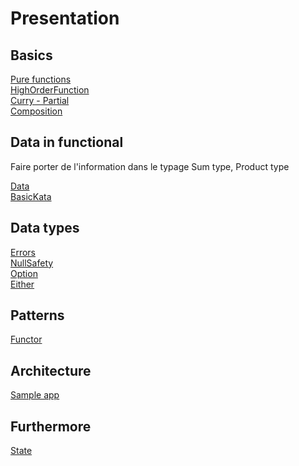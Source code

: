 # Presentation

## Basics

[Pure functions](playgrounds/sideeffect.ws.kts)  
[HighOrderFunction](playgrounds/highorder.ws.kts)  
[Curry - Partial](playgrounds/playwithfunctions.ws.kts)  
[Composition](playgrounds/composition.ws.kts)  

## Data in functional

Faire porter de l'information dans le typage
Sum type, Product type

[Data](playgrounds/adt.ws.kts)  
[BasicKata](basic-kata/src/main/kotlin/App.kt)

## Data types

[Errors](playgrounds/errors.ws.kts)  
[NullSafety](arrow-base/src/main/kotlin/base/Main.kt)  
[Option](arrow-base/src/main/kotlin/option/Main.kt)  
[Either](arrow-base/src/main/kotlin/either/Main.kt)

## Patterns

[Functor]()

## Architecture

[Sample app]()

## Furthermore

[State](arrow-base/src/main/kotlin/state/Main.kt)  
